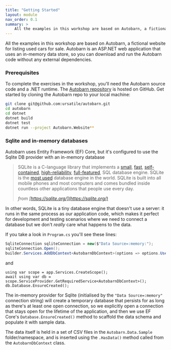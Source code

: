 ```yaml
---
title: "Getting Started"
layout: module
nav_order: 0.1
summary: >
    All the examples in this workshop are based on Autobarn, a fictional website for listing used cars for sale. In this module, we'll get the Autobarn project running locally, and take a look at the project structure to see how it all fits together.
---
```


All the examples in this workshop are based on Autobarn, a fictional website for listing used cars for sale. Autobarn is an ASP.NET web application that uses an in-memory data store, so you can download and run the Autobarn code without any external dependencies.

### Prerequisites

To complete the exercises in the workshop, you'll need the Autobarn source code and a .NET runtime. The [Autobarn repository](https://github.com/ursatile/autobarn) is hosted on GitHub. Get started by cloning the Autobarn repo to your local machine:

```bash
git clone git@github.com:ursatile/autobarn.git
cd autobarn
cd dotnet
dotnet build
dotnet test
dotnet run --project Autobarn.Website**
```

### Sqlite and in-memory databases

Autobarn uses Entity Framework (EF) Core, but it's configured to use the Sqlite DB provider with an in-memory database

> SQLite is a C-language library that implements a [small](https://sqlite.org/footprint.html), [fast](https://sqlite.org/fasterthanfs.html), [self-contained](https://sqlite.org/selfcontained.html), [high-reliability](https://sqlite.org/hirely.html), [full-featured](https://sqlite.org/fullsql.html), SQL database engine. SQLite is the [most used](https://sqlite.org/mostdeployed.html) database engine in the world. SQLite is built into all mobile phones and most computers and comes bundled inside countless other applications that people use every day.
>
> *from [https://sqlite.org/](https://sqlite.org/)*

In other words, SQLite is a tiny database engine that doesn't use a server: it runs in the same process as our application code, which makes it perfect for development and testing scenarios where we need to connect a database but we don't *really* care what happens to the data.

If you take a look in `Program.cs` you'll see these lines:

```csharp
SqliteConnection sqliteConnection = new($"Data Source=:memory:");
sqliteConnection.Open();
builder.Services.AddDbContext<AutobarnDbContext>(options => options.UseSqlite(sqliteConnection));
```

and

```
using var scope = app.Services.CreateScope();
await using var db = scope.ServiceProvider.GetRequiredService<AutobarnDbContext>();
db.Database.EnsureCreated();
```

The in-memory provider for Sqlite (initialised by the `"Data Source=:memory"` connection string) will create a temporary database that persists for as long as there's at least one open connection, so we explicitly open a connection that stays open for the lifetime of the application, and then we use EF Core's `Database.EnsureCreated()` method to scaffold the data schema and populate it with sample data.

The data itself is held in a set of CSV files in the `Autobarn.Data.Sample` folder/namespace, and is inserted using the `.HasData()` method called from the `AutobarnDbContext` class.


